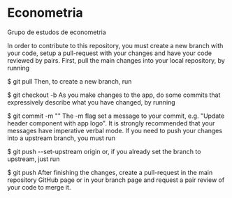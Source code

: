 # Econometria
Grupo de estudos de econometria

In order to contribute to this repository, you must create a new branch with your code, setup a pull-request with your changes and have your code reviewed by pairs. First, pull the main changes into your local repository, by running

$ git pull
Then, to create a new branch, run

$ git checkout -b <branch-name>
As you make changes to the app, do some commits that expressively describe what you have changed, by running

$ git commit -m "<your-message>"
The -m flag set a message to your commit, e.g. "Update header component with app logo". It is strongly recommended that your messages have imperative verbal mode. If you need to push your changes into a upstream branch, you must run

$ git push --set-upstream origin <branch-name>
or, if you already set the branch to upstream, just run

$ git push
After finishing the changes, create a pull-request in the main repository GitHub page or in your branch page and request a pair review of your code to merge it.
